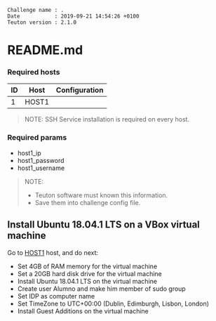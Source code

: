 ```
Challenge name : .
Date           : 2019-09-21 14:54:26 +0100
Teuton version : 2.1.0
```
# README.md

### Required hosts

|ID|Host|Configuration|
|--|----|-------------|
|1|HOST1||

> NOTE: SSH Service installation is required on every host.

### Required params
* host1_ip
* host1_password
* host1_username

> NOTE:
> * Teuton software must known this information.
> * Save them into challenge config file.

## Install Ubuntu 18.04.1 LTS on a VBox virtual machine


Go to [HOST1](#required-hosts) host, and do next:

* Set 4GB of RAM memory for the virtual machine
* Set a 20GB hard disk drive for the virtual machine
* Install Ubuntu 18.04.1 LTS on the virtual machine
* Create user Alumno and make him member of sudo group
* Set IDP as computer name
* Set TimeZone to UTC+00:00 (Dublin, Edimburgh, Lisbon, London)
* Install Guest Additions on the virtual machine
